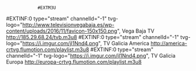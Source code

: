 
                #EXTM3U 
#EXTINF:0 type="stream" channelId="-1" tvg-logo="http://www.televisionvegabaja.es/wp-content/uploads/2016/11/favicon-150x150.png", Vega Baja TV http://185.29.68.24/tvb.m3u8 
#EXTINF:0 type="stream" channelId="-1" tvg-logo="https://i.imgur.com/jl1Nnd4.png", TV Galicia America http://america-crtvg.flumotion.com/playlist.m3u8 
#EXTINF:0 type="stream" channelId="-1" tvg-logo="https://i.imgur.com/jl1Nnd4.png", TV Galicia Europa http://europa-crtvg.flumotion.com/playlist.m3u8 
